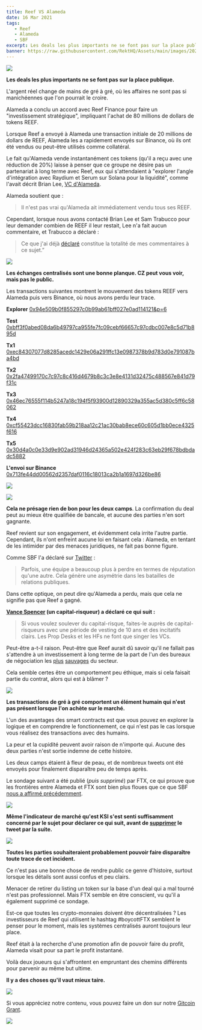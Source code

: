 ```yaml
---
title: Reef VS Alameda
date: 16 Mar 2021
tags:
   - Reef
   - Alameda
   - SBF
excerpt: Les deals les plus importants ne se font pas sur la place publique. L'argent réel change de mains de gré à gré, où les affaires ne sont pas si manichéennes que l'on pourrait le croire. Lorsque Reef a envoyé à Alameda une transaction initiale de 20 millions de dollars de REEF, Alameda les a rapidement envoyés sur Binance, où ils ont été vendus ou peut-être utilisés comme collatéral. Ce qui suit n'est pas beau à voir.
banner: https://raw.githubusercontent.com/RektHQ/Assets/main/images/2021/03/rftx-header.png
---
```

![](https://raw.githubusercontent.com/RektHQ/Assets/main/images/2021/03/rftx-header.png)

**Les deals les plus importants ne se font pas sur la place publique.**

L'argent réel change de mains de gré à gré, où les affaires ne sont pas si manichéennes que l'on pourrait le croire.

Alameda a conclu un accord avec Reef Finance pour faire un "investissement stratégique", impliquant l'achat de 80 millions de dollars de tokens REEF.

Lorsque Reef a envoyé à Alameda une transaction initiale de 20 millions de dollars de REEF, Alameda les a rapidement envoyés sur Binance, où ils ont été vendus ou peut-être utilisés comme collatéral.

Le fait qu'Alameda vende instantanément ces tokens (qu'il a reçu avec une réduction de 20%) laisse à penser que ce groupe ne désire pas un partenariat à long terme avec Reef, eux qui s'attendaient à "explorer l'angle d'intégration avec Raydium et Serum sur Solana pour la liquidité", comme l'avait décrit Brian Lee, [VC d'Alameda](https://twitter.com/brian741).

Alameda soutient que :

> Il n'est pas vrai qu'Alameda ait immédiatement vendu tous ses REEF.

Cependant, lorsque nous avons contacté Brian Lee et Sam Trabucco pour leur demander combien de REEF il leur restait, Lee n'a fait aucun commentaire, et Trabucco a déclaré :

> Ce que j'ai déjà [déclaré](https://alameda-research.medium.com/reef-updates-b3645b65790a) constitue la totalité de mes commentaires à ce sujet.” 

![](https://raw.githubusercontent.com/RektHQ/Assets/main/images/2021/03/rftx-investigates.png)

**Les échanges centralisés sont une bonne planque. CZ peut vous voir, mais pas le public.**

Les transactions suivantes montrent le mouvement des tokens REEF vers Alameda puis vers Binance, où nous avons perdu leur trace.

**Explorer** [0x94e509b0f855297c0b99ab61bff027e0ad114121&p=6](https://etherscan.io/tokentxns?a=0x94e509b0f855297c0b99ab61bff027e0ad114121&p=6)

**Test** [0xbff3f0abed08da6b49797ca955fe7fc09cebf66657c97cdbc007e8c5d71b895d](https://etherscan.io/tx/0xbff3f0abed08da6b49797ca955fe7fc09cebf66657c97cdbc007e8c5d71b895d)

**Tx1** [0xec84307077d8285acedc1429e06a291ffc13e0987378b9d783d0e791087ba4bd](https://etherscan.io/tx/0xec84307077d8285acedc1429e06a291ffc13e0987378b9d783d0e791087ba4bd)

**Tx2** [0x2fa47499170c7c97c8c416d4679b8c3c3e8e4131d32475c488567e841d79f31c](https://etherscan.io/tx/0x2fa47499170c7c97c8c416d4679b8c3c3e8e4131d32475c488567e841d79f31c)

**Tx3** [0x46ec76555f114b5247a18c194f5f93900d12890329a355ac5d380c5ff6c58062](https://etherscan.io/tx/0x46ec76555f114b5247a18c194f5f93900d12890329a355ac5d380c5ff6c58062)

**Tx4** [0xcf55423dcc16830fab59b218aa12c21ac30bab8ece60c605d1bb0ece4325f616](https://etherscan.io/tx/0xcf55423dcc16830fab59b218aa12c21ac30bab8ece60c605d1bb0ece4325f616)

**Tx5** [0x30d4a0c0e33d9e902ad31946d24365a502e424f283c63eb29f678bdbdadc5882](https://etherscan.io/tx/0x30d4a0c0e33d9e902ad31946d24365a502e424f283c63eb29f678bdbdadc5882)

**L'envoi sur Binance** [0x713fe44dd00562d2357daf0116c18013ca2b1a1697d326be86](https://etherscan.io/tx/0x713fe44dd00562d2357daf0116c18013ca2b1a1697d326be86372781c1486c3d)

![](https://raw.githubusercontent.com/RektHQ/Assets/main/images/2021/03/rekt-linebreak.png)

![](https://raw.githubusercontent.com/RektHQ/Assets/main/images/2021/03/rftx-convo1.png)

**Cela ne présage rien de bon pour les deux camps**. La confirmation du deal peut au mieux être qualifiée de bancale, et aucune des parties n'en sort gagnante.

Reef revient sur son engagement, et évidemment cela irrite l'autre partie. Cependant, ils n'ont enfreint aucune loi en faisant cela : Alameda, en tentant de les intimider par des menaces juridiques, ne fait pas bonne figure.

Comme SBF l'a déclaré sur [Twitter](https://twitter.com/SBF_Alameda/status/1371625739678670855?s=20) :

> Parfois, une équipe a beaucoup plus à perdre en termes de réputation qu'une autre. Cela génère une asymétrie dans les batailles de relations publiques.

Dans cette optique, on peut dire qu'Alameda a perdu, mais que cela ne signifie pas que Reef a gagné. 

**[Vance Spencer](https://twitter.com/pythianism/status/1371547131014639616?s=20) (un capital-risqueur) a déclaré ce qui suit :**

> Si vous voulez soulever du capital-risque, faites-le auprès de capital-risqueurs avec une période de vesting de 10 ans et des incitatifs clairs. Les Prop Desks et les HFs ne font que singer les VCs.

Peut-être a-t-il raison. Peut-être que Reef aurait dû savoir qu'il ne fallait pas s'attendre à un investissement à long terme de la part de l'un des bureaux de négociation les [plus](https://cointelegraph.com/news/defi-traders-blame-yfi-price-collapse-on-shorting-by-alameda-research) [sauvages](https://rekt.eth.link/whale-hunt-sbf-blue-kirby/) du secteur. 

Cela semble certes être un comportement peu éthique, mais si cela faisait partie du contrat, alors qui est à blâmer ?

![](https://raw.githubusercontent.com/RektHQ/Assets/main/images/2021/03/rftx-linebreak2.png)

**Les transactions de gré à gré comportent un élément humain qui n'est pas présent lorsque l'on achète sur le marché.**

L'un des avantages des smart contracts est que vous pouvez en explorer la logique et en comprendre le fonctionnement, ce qui n'est pas le cas lorsque vous réalisez des transactions avec des humains.

La peur et la cupidité peuvent avoir raison de n'importe qui. Aucune des deux parties n'est sortie indemne de cette histoire.

Les deux camps étaient à fleur de peau, et de nombreux tweets ont été envoyés pour finalement disparaître peu de temps après.

Le sondage suivant a été publié (_puis supprimé_) par FTX, ce qui prouve que les frontières entre Alameda et FTX sont bien plus floues que ce que SBF [nous a affirmé précédemment](https://www.youtube.com/watch?v=7mxSOWxRMC8&t=159s).

![](https://raw.githubusercontent.com/RektHQ/Assets/main/images/2021/03/rftx-poll.png)

**Même l'indicateur de marché qu'est KSI s'est senti suffisamment concerné par le sujet pour déclarer ce qui suit, avant de [supprimer](https://twitter.com/KSI/status/1371666334195548162?s=20) le tweet par la suite.**

![](https://raw.githubusercontent.com/RektHQ/Assets/main/images/2021/03/rftx-ksi.png)

**Toutes les parties souhaiteraient probablement pouvoir faire disparaître toute trace de cet incident.**

Ce n'est pas une bonne chose de rendre public ce genre d'histoire, surtout lorsque les détails sont aussi confus et peu clairs.

Menacer de retirer du listing un token sur la base d'un deal qui a mal tourné n'est pas professionnel. Mais FTX semble en être conscient, vu qu'il a également supprimé ce sondage.

Est-ce que toutes les crypto-monnaies doivent être décentralisées ? Les investisseurs de Reef qui utilisent le hashtag #boycottFTX semblent le penser pour le moment, mais les systèmes centralisés auront toujours leur place.

Reef était à la recherche d'une promotion afin de pouvoir faire du profit, Alameda visait pour sa part le profit instantané.

Voilà deux joueurs qui s'affrontent en empruntant des chemins différents pour parvenir au même but ultime.

**Il y a des choses qu'il vaut mieux taire.**

![](https://raw.githubusercontent.com/RektHQ/Assets/main/images/2021/03/rekt-text-linebreak.png)

Si vous appréciez notre contenu, vous pouvez faire un don sur notre  [Gitcoin Grant](https://gitcoin.co/grants/1632/rekt-the-dark-web-of-defi-journalism).

![](https://raw.githubusercontent.com/RektHQ/Assets/main/images/2021/03/gitcoin-typewriter.png)
